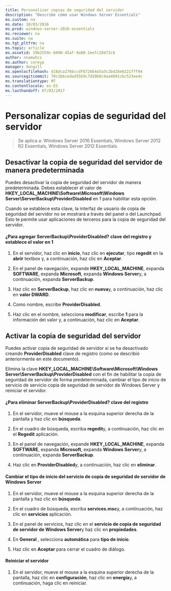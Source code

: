 ```yaml
---
title: Personalizar copias de seguridad del servidor
description: "Describe cómo usar Windows Server Essentials"
ms.custom: na
ms.date: 10/03/2016
ms.prod: windows-server-2016-essentials
ms.reviewer: na
ms.suite: na
ms.tgt_pltfrm: na
ms.topic: article
ms.assetid: 19b2559c-6090-45af-9a08-2eefc28473c8
author: nnamuhcs
ms.author: coreyp
manager: dongill
ms.openlocfilehash: d18dca276bccdf672664a5a3c2bd28e0221fff94
ms.sourcegitcommit: 70c1b6cedad55b9c7d2068c9aa4891c6c533ee4c
ms.translationtype: MT
ms.contentlocale: es-ES
ms.lasthandoff: 07/03/2017
---
```

# <a name="customize-server-backup"></a>Personalizar copias de seguridad del servidor

>Se aplica a: Windows Server 2016 Essentials, Windows Server 2012 R2 Essentials, Windows Server 2012 Essentials

## <a name="turn-off-server-backup-by-default"></a>Desactivar la copia de seguridad del servidor de manera predeterminada  
 Puedes desactivar la copia de seguridad del servidor de manera predeterminada. Debes establecer el valor de **HKEY_LOCAL_MACHINE\Software\Microsoft\Windows Server\ServerBackup\ProviderDisabled** en 1 para habilitar esta opción.  
  
 Cuando se establece esta clave, la interfaz de usuario de copia de seguridad del servidor no se mostrará a través del panel o del Launchpad. Esto te permite usar aplicaciones de terceros para la copia de seguridad del servidor.  
  
#### <a name="to-add-serverbackupproviderdisabled-registry-key-and-set-the-value-to-1"></a>¿Para agregar ServerBackup\ProviderDisabled? clave del registro y establece el valor en 1  
  
1.  En el servidor, haz clic en **inicio**, haz clic en **ejecutar**, tipo **regedit** en la **abrir** textbox y, a continuación, haz clic en **Aceptar**.  
  
2.  En el panel de navegación, expande **HKEY_LOCAL_MACHINE**, expanda **SOFTWARE**, expanda **Microsoft**, expanda **Windows Server**y, a continuación, expanda **ServerBackup**.  
  
3.  Haz clic en **ServerBackup**, haz clic en **nueva**y, a continuación, haz clic en **valor DWARD**.  
  
4.  Como nombre, escribe **ProviderDisabled**.  
  
5.  Haz clic en el nombre, selecciona **modificar**, escribe **1** para la información del valor y, a continuación, haz clic en **Aceptar**.  
  
## <a name="turn-on-server-backup"></a>Activar la copia de seguridad del servidor  
 Puedes activar copia de seguridad de servidor si se ha desactivado creando **ProviderDisabled** clave de registro (como se describió anteriormente en este documento).  
  
 Elimina la clave **HKEY_LOCAL_MACHINE\Software\Microsoft\Windows Server\ServerBackup\ProviderDisabled** con el fin de habilitar la copia de seguridad de servidor de forma predeterminada, cambiar el tipo de inicio de servicio de servicio copia de seguridad de servidor de Windows Server y reiniciar el servidor.  
  
#### <a name="to-delete-serverbackupproviderdisabled-registry-key"></a>¿Para eliminar ServerBackup\ProviderDisabled? clave del registro  
  
1.  En el servidor, mueve el mouse a la esquina superior derecha de la pantalla y haz clic en **búsqueda**.  
  
2.  En el cuadro de búsqueda, escriba **regedit**y, a continuación, haz clic en el **Regedit** aplicación.  
  
3.  En el panel de navegación, expande **HKEY_LOCAL_MACHINE**, expanda **SOFTWARE**, expanda **Microsoft**, expanda **Windows Server**y, a continuación, expanda **ServerBackup**.  
  
4.  Haz clic en **ProviderDisabled**y, a continuación, haz clic en **eliminar**.  
  
#### <a name="change-the-start-type-of-windows-server-server-backup-service"></a>Cambiar el tipo de inicio del servicio de copia de seguridad de servidor de Windows Server  
  
1.  En el servidor, mueve el mouse a la esquina superior derecha de la pantalla y haz clic en **búsqueda**.  
  
2.  En el cuadro de búsqueda, escriba **services.msc**y, a continuación, haz clic en **servicios** aplicación.  
  
3.  En el panel de servicios, haz clic en el **servicio de copia de seguridad de servidor de Windows Server**y haz clic en **propiedades**.  
  
4.  En **General** , selecciona **automática** para **tipo de inicio**.  
  
5.  Haz clic en **Aceptar** para cerrar el cuadro de diálogo.  
  
#### <a name="restart-the-server"></a>Reiniciar el servidor  
  
1.  En el servidor, mueve el mouse a la esquina superior derecha de la pantalla, haz clic en **configuración**, haz clic en **energía**y, a continuación, haga clic en reiniciar.